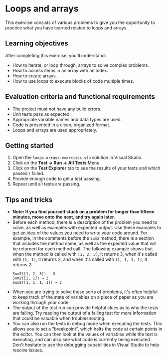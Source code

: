 # Loops and arrays

This exercise consists of various problems to give you the opportunity to practice what you have learned related to loops and arrays.

## Learning objectives

After completing this exercise, you'll understand:

* How to iterate, or loop through, arrays to solve complex problems.
* How to access items in an array with an index.
* How to create arrays.
* How to use loops to execute blocks of code multiple times.

## Evaluation criteria and functional requirements

* The project must not have any build errors.
* Unit tests pass as expected.
* Appropriate variable names and data types are used.
* Code is presented in a clean, organized format.
* Loops and arrays are used appropriately.

## Getting started

1. Open the `loops-arrays-exercises.sln` solution in Visual Studio.
2. Click on the **Test -> Run -> All Tests** Menu.
3. Click on the **Test Explorer** tab to see the results of your tests and which passed / failed.
4. Provide enough code to get a test passing.
5. Repeat until all tests are passing.

## Tips and tricks

* **Note: If you find yourself stuck on a problem for longer than fifteen minutes, move onto the next, and try again later.**
* Before each method, there is a description of the problem you need to solve, as well as examples with expected output. Use these examples to get an idea of the values you need to write your code around. For example, in the comments before the `Sum2` method, there is a section that includes the method name, as well as the expected value that will be returned for each method call. The following example shows that when the method is called with `[1, 2, 3]`, it returns 3, when it's called with `[1, 1]`, it returns 2, and when it's called with `[1, 1, 1, 1]`, it returns 2:
    ```
    Sum2([1, 2, 3]) → 3
    Sum2([1, 1]) → 2
    Sum2([1, 1, 1, 1]) → 2
    ```
* When you are trying to solve these sorts of problems, it's often helpful to keep track of the state of variables on a piece of paper as you are working through your code.
* The output of the test run can provide helpful clues as to why the tests are failing. Try reading the output of a failing test for more information that could be valuable when troubleshooting.
* You can also run the tests in debug mode when executing the tests. This allows you to set a "breakpoint", which halts the code at certain points in the editor. You can then look at the values of variables while the test is executing, and can also see what code is currently being executed. Don't hesitate to use the debugging capabilities in Visual Studio to help resolve issues.
